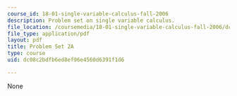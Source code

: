 ```yaml
---
course_id: 18-01-single-variable-calculus-fall-2006
description: Problem set on single variable calculus.
file_location: /coursemedia/18-01-single-variable-calculus-fall-2006/dc08c2bdfb6ed8ef96e4560d6391f1d6_ps2a.pdf
file_type: application/pdf
layout: pdf
title: Problem Set 2A
type: course
uid: dc08c2bdfb6ed8ef96e4560d6391f1d6

---
```

None